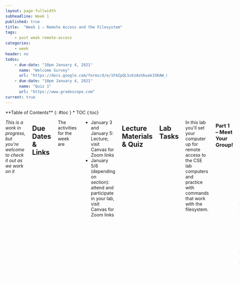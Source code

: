 ```yaml
---
layout: page-fullwidth
subheadline: Week 1
published: true
title:  "Week 1 – Remote Access and the Filesystem"
tags:
    - post week remote-access
categories:
    - week
header: no
todos:
    - due-date: "10pm January 4, 2021"
      name: "Welcome Survey"
      url: "https://docs.google.com/forms/d/e/1FAIpQLScKzAoVbuek33KAW_Gj29ff7JcUbMDxjq0WdBn1DxxydPaUZA/viewform"
    - due-date: "10pm January 4, 2021"
      name: "Quiz 1"
      url: "https://www.gradescope.com"
current: true
---
```


<div class="row">
<div class="medium-4 medium-push-8 columns" markdown="1">
<div class="panel radius sticky fixed-toc" data-sticky data-options="sticky_on:large" markdown="1">
**Table of Contents**
{: #toc }
*  TOC
{:toc}
</div>
</div><!-- /.medium-4.columns -->

<div class="medium-8 medium-pull-4 columns" markdown="1">

_This is a work in progress, but you're welcome to check it out as we work on it_

## Due Dates & Links

The activities for the week are

- January 3 and January 5: Lecture; visit Canvas for Zoom links
- January 5/6 (depending on section): attend and participate in your lab, visit Canvas for Zoom links

## Lecture Materials & Quiz



## Lab Tasks

In this lab you'll set your computer up for remote access to the CSE lab
computers and practice with commands that work with the filesystem.

### Part 1 – Meet Your Group!

We've organized everyone into groups of 6-7 students for discussion. These
groups will be somewhat stable throughout the quarter, though some small changes
might happen. You will have a tutor or TA assigned to your group for help and
discussion.

We ask that you turn your camera on when in your small groups unless you are
unable to for some reason.

Your discussion leader will share a Google Doc with your group where you can
fill in notes as you work; this document is only for your group. Your discussion
leader will _not_ take notes for you, you can have someone volunteer to take
notes or come up with a way to share the role.

In your groups, share, and note in the running notes document (discussion
leaders, you answer these as well!):

- How you'd like people to refer to you (pronounce your name/nickname, pronouns
like he/her/they, etc)
- Your major
- **One** of:
    - A UCSD student organization you're a member of or interested in
    - What UCSD college you're in
    - Where you're calling in from

### Part 2 – Visual Studio Code

**In Your Group for 10 minutes**

Go to the Visual Studio Code website
[https://code.visualstudio.com/](https://code.visualstudio.com/), and follow the
instructions to download and install it on your computer. There are versions for
all the major operating systems, like OSX (for Macs) and Windows (for PCs). If
you only have access to a tablet or Chromebook while remote, you won't be able
to install it right now.  If you don't, you should chat your lab leader and let
them know, and for any pair activities this week and next we will make sure to
pair you with someone who does.

If you run into an error installing Visual Studio Code, speak up! You can
screenshare and ask for help, and the tutor or someone in your group might be
able to answer for you!

When it is installed, you should be able to open a window that looks like this
(it might have different colors, or a different menu bar, depending on your
system and settings):

![/images/vscode.png](/images/vscode.png)

### Part 3 – Remotely Connecting

**In Your Group for 15 minutes**

Many courses in CSE use course-specific accounts. These are similar to accounts
you might get on other systems at other institutions (or a future job). We'll
see how to use VScode to connect to a remote computer over the Internet to do
work there.

There is a first step you need if you're on Windows: install a program called
OpenSSH, which is a program that can connect your computer to other computers
that have this kind of account:

[Install OpenSSH](https://docs.microsoft.com/en-us/windows-server/administration/openssh/openssh_install_firstuse)

Then, look up your course-specific account for CSE15L here:

[https://sdacs.ucsd.edu/~icc/index.php](https://sdacs.ucsd.edu/~icc/index.php)

Then, in Visual Studio Code, we are going to connect to the remote computer
using VSCode's remote option.  For reference, we're following the steps in
[“Connect to a remote
host”](https://code.visualstudio.com/docs/remote/ssh#_connect-to-a-remote-host)
step.

For the first step, open a terminal in VSCode (Ctrl or Command + ```, or use the
Terminal → New Terminal menu option).  Your command will look like this, but
with the `ZZ` replaced by the letters in your course-specific account.

```
ssh cs15lZZ@ieng6.ucsd.edu
```

You should be prompted with your password, and maybe a (yes/no) option for
connecting for the first time (you can choose yes).

Once logged in, you should see something like this:

FILL

Now your terminal is connected to a computer in the CSE basement, and any
commands you run will run on that computer! We call your computer the _client_
and the computer in the basement the _server_ based on how you are connected.

You can run the command `hostname` to see some information about that computer.
It should look something like this:

```
hostname
FILL
```

Stop and tell your group when you get to this point (running `uname -a` on the
remote computer).

If, in this process, you run into errors and can't figure out how to proceed,
ask! When you ask take a screenshot of your problem and add it to your group's
running notes document, then describe what the fix was.

Remember – it is **rare** for a tutorial to work perfectly. We often have to
stop, think, guess, Google search, ask someone, etc. in order to get things to
work the way the tutorial says. So you are helping your group _learn about
potential issues_ when you do this, and that's a major learning outcome of the
course! If you see someone else have an issue that you didn't, ask why, and what
might be different about what you did, or how your environment is set up. You
will learn by reflecting on this.

When you're done, **discuss** what you saw. Take a screenshot or copy/paste the
output of the `hostname` command into the shared notes doc. Did you all see the
same thing? What might the differences mean? Note the results of your discussion
in the notes document.

### Part 4 – Connecting VSCode

So far, you've gotten a terminal open that's connected to the remote server. You
could run some commands there.  A common task we want to perform is programming
on a remote server, by opening and editing files that are on that computer, and
running them there (like with the `javac` and `java` commands).

VSCode, and many other editors, have the ability to connect to a server and open
files from there, rather than just opening files on your computer. This is a
useful, general practice in development. Sometimes a remote computer has special
software installed, or is much faster or more powerful, or has permissions to
access certain data that should not leave a particular location. In all of these
cases, we need some way to do the usual tasks of programming—editing and running
commands—on the files on that remote server.

Follow the instructions in [Connect to a Remote
Host](https://code.visualstudio.com/docs/remote/ssh#_connect-to-a-remote-host)
in order to connect VSCode (not just the terminal) to the server.

You can now use `File -> Open` to open and create a folder on the server!







</div>